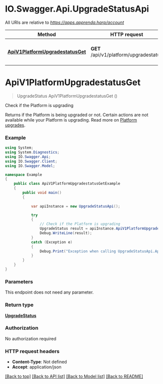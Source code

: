 # IO.Swagger.Api.UpgradeStatusApi

All URIs are relative to *https://apps.apprenda.harp/account*

Method | HTTP request | Description
------------- | ------------- | -------------
[**ApiV1PlatformUpgradestatusGet**](UpgradeStatusApi.md#apiv1platformupgradestatusget) | **GET** /api/v1/platform/upgradestatus | Check if the Platform is upgrading


<a name="apiv1platformupgradestatusget"></a>
# **ApiV1PlatformUpgradestatusGet**
> UpgradeStatus ApiV1PlatformUpgradestatusGet ()

Check if the Platform is upgrading

Returns if the Platform is being upgraded or not. Certain actions are not available while your Platform is upgrading.   Read more on [Platform upgrades](/current/upgrade). 

### Example
```csharp
using System;
using System.Diagnostics;
using IO.Swagger.Api;
using IO.Swagger.Client;
using IO.Swagger.Model;

namespace Example
{
    public class ApiV1PlatformUpgradestatusGetExample
    {
        public void main()
        {
            
            var apiInstance = new UpgradeStatusApi();

            try
            {
                // Check if the Platform is upgrading
                UpgradeStatus result = apiInstance.ApiV1PlatformUpgradestatusGet();
                Debug.WriteLine(result);
            }
            catch (Exception e)
            {
                Debug.Print("Exception when calling UpgradeStatusApi.ApiV1PlatformUpgradestatusGet: " + e.Message );
            }
        }
    }
}
```

### Parameters
This endpoint does not need any parameter.

### Return type

[**UpgradeStatus**](UpgradeStatus.md)

### Authorization

No authorization required

### HTTP request headers

 - **Content-Type**: Not defined
 - **Accept**: application/json

[[Back to top]](#) [[Back to API list]](../README.md#documentation-for-api-endpoints) [[Back to Model list]](../README.md#documentation-for-models) [[Back to README]](../README.md)

